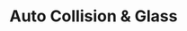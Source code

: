 ---
title: "Auto Collision & Glass"
url: /buffalo/auto-collision-und-glass-sheridan-drive-2/
shop: Autowerkstatt
---